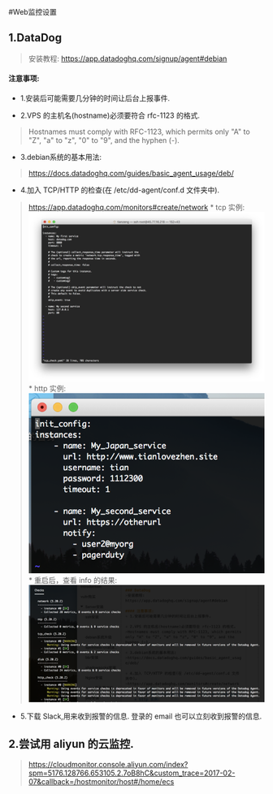 #Web监控设置


## 1.DataDog
>安装教程: https://app.datadoghq.com/signup/agent#debian

#### 注意事项:
* 1.安装后可能需要几分钟的时间让后台上报事件.

* 2.VPS 的主机名(hostname)必须要符合 rfc-1123 的格式.
>Hostnames must comply with RFC-1123, which permits only "A" to "Z", "a" to "z", "0" to "9", and the hyphen (-).

* 3.debian系统的基本用法:
>https://docs.datadoghq.com/guides/basic_agent_usage/deb/

* 4.加入 TCP/HTTP 的检查(在 /etc/dd-agent/conf.d 文件夹中).
>https://app.datadoghq.com/monitors#create/network
    * tcp 实例:
    ![](/assets/ScreenShot2017-12-21_14.35.05.png)
    * http 实例: 
    ![](/assets/ScreenShot2017-12-21_14.47.52.png)
    * 重启后，查看 info 的结果:
    ![](/assets/ScreenShot2017-12-21_14.49.19.png)
    
* 5.下载 Slack,用来收到报警的信息.
    登录的 email 也可以立刻收到报警的信息.
    
    
## 2.尝试用 aliyun 的云监控.
>https://cloudmonitor.console.aliyun.com/index?spm=5176.128766.653105.2.7oB8hC&custom_trace=2017-02-07&callback=/hostmonitor/host#/home/ecs


